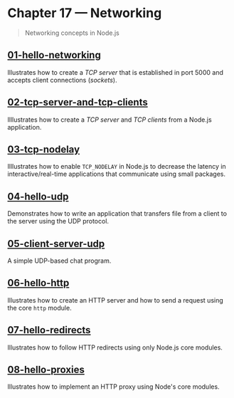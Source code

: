 # Chapter 17 &mdash; Networking
> Networking concepts in Node.js

## [01-hello-networking](./01-hello-networking/)
Illustrates how to create a *TCP server* that is established in port 5000 and accepts client connections (*sockets*).

## [02-tcp-server-and-tcp-clients](./02-tcp-server-and-tcp-clients/)
Illlustrates how to create a *TCP server* and *TCP clients* from a Node.js application.

## [03-tcp-nodelay](./03-tcp-nodelay/)
Illlustrates how to enable `TCP_NODELAY` in Node.js to decrease the latency in interactive/real-time applications that communicate using small packages.

## [04-hello-udp](./04-hello-udp/)
Demonstrates how to write an application that transfers file from a client to the server using the UDP protocol.

## [05-client-server-udp](./05-client-server-udp/)
A simple UDP-based chat program.

## [06-hello-http](./06-hello-http/)
Illustrates how to create an HTTP server and how to send a request using the core `http` module.

## [07-hello-redirects](./07-hello-redirects/)
Illustrates how to follow HTTP redirects using only Node.js core modules.

## [08-hello-proxies](./08-hello-proxies/)
Illustrates how to implement an HTTP proxy using Node's core modules.